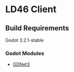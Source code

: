 # LD46 Client

## Build Requirements

Godot 3.2.1-stable

### Godot Modules

- [GDNet3](https://github.com/perdugames/gdnet3)